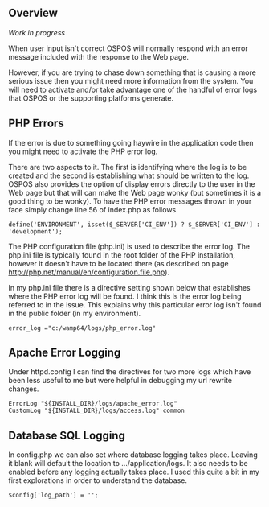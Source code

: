 ## Overview
_Work in progress_

When user input isn't correct OSPOS will normally respond with an error message included with the response to the Web page.

However, if you are trying to chase down something that is causing a more serious issue then you might need more information from the system. You will need to activate and/or take advantage one of the handful of error logs that OSPOS or the supporting platforms generate.

## PHP Errors

If the error is due to something going haywire in the application code then you might need to activate the PHP error log.

There are two aspects to it.  The first is identifying where the log is to be created and the second is establishing what should be written to the log.  OSPOS also provides the option of display errors directly to the user in the Web page but that will can make the Web page wonky (but sometimes it is a good thing to be wonky).   To have the PHP error messages thrown in your face simply change line 56 of index.php as follows.
```
define('ENVIRONMENT', isset($_SERVER['CI_ENV']) ? $_SERVER['CI_ENV'] : 'development'); 
```

The PHP configuration file (php.ini) is used to describe the error log.   The php.ini file is typically found in the root folder of the PHP installation, however it doesn't have to be located there (as described on page http://php.net/manual/en/configuration.file.php).

In my php.ini file there is a directive setting shown below that establishes where the PHP error log will be found.  I think this is the error log being referred to in the issue.  This explains why this particular error log isn't found in the public folder (in my environment).
```
error_log ="c:/wamp64/logs/php_error.log"
```

## Apache Error Logging

Under httpd.config I can find the directives for two more logs which have been less useful to me but were helpful in debugging my url rewrite changes.
```
ErrorLog "${INSTALL_DIR}/logs/apache_error.log"
CustomLog "${INSTALL_DIR}/logs/access.log" common
```

## Database SQL Logging

In config.php we can also set where database logging takes place. Leaving it blank will default the location to .../application/logs.  It also needs to be enabled before any logging actually takes place.  I used this quite a bit in my first explorations in order to understand the database.
```
$config['log_path'] = ''; 
```
  
  